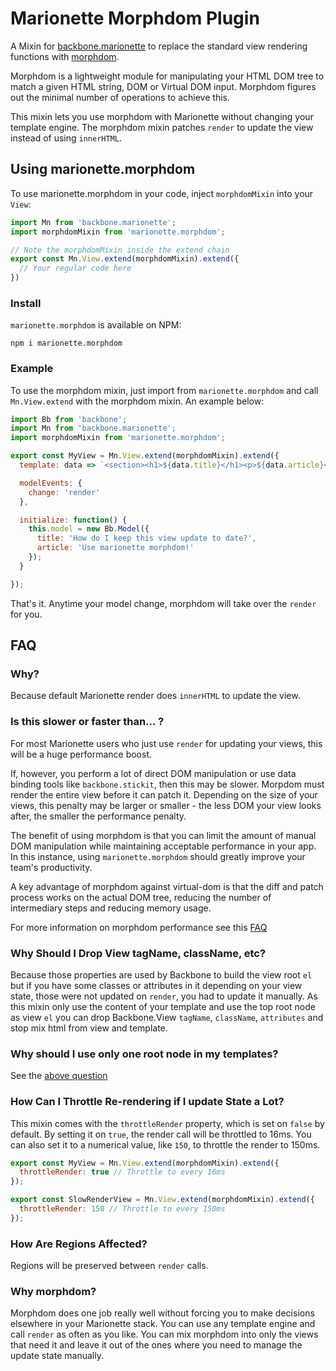 # Marionette Morphdom Plugin

A Mixin for [backbone.marionette][marionette-gh] to replace the standard view
rendering functions with [morphdom][morphdom-gh].

Morphdom is a lightweight module for manipulating your HTML DOM tree to match a
given HTML string, DOM or Virtual DOM input. Morphdom figures out the minimal
number of operations to achieve this.

This mixin lets you use morphdom with Marionette without changing your template
engine. The morphdom mixin patches `render` to update the view instead of using
`innerHTML`.

## Using marionette.morphdom

To use marionette.morphdom in your code, inject `morphdomMixin` into your `View`:

```js
import Mn from 'backbone.marionette';
import morphdomMixin from 'marionette.morphdom';

// Note the morphdomMixin inside the extend chain
export const Mn.View.extend(morphdomMixin).extend({
  // Your regular code here
})
```

### Install

`marionette.morphdom` is available on NPM:

```
npm i marionette.morphdom
```


### Example

To use the morphdom mixin, just import from `marionette.morphdom` and call
`Mn.View.extend` with the morphdom mixin. An example below:

```js
import Bb from 'backbone';
import Mn from 'backbone.marionette';
import morphdomMixin from 'marionette.morphdom';

export const MyView = Mn.View.extend(morphdomMixin).extend({
  template: data => `<section><h1>${data.title}</h1><p>${data.article}</p></section>`,

  modelEvents: {
    change: 'render'
  },

  initialize: function() {
    this.model = new Bb.Model({
      title: 'How do I keep this view update to date?',
      article: 'Use marionette morphdom!'
    });
  }

});
```

That's it. Anytime your model change, morphdom will take over the `render` for
you.


## FAQ

### Why?

Because default Marionette render does `innerHTML` to update the view.

### Is this slower or faster than... ?

For most Marionette users who just use `render` for updating your views, this
will be a huge performance boost.

If, however, you perform a lot of direct DOM manipulation or use data binding
tools like `backbone.stickit`, then this may be slower. Morpdom must render the
entire view before it can patch it. Depending on the size of your views, this
penalty may be larger or smaller - the less DOM your view looks after, the
smaller the performance penalty.

The benefit of using morphdom is that you can limit the amount of manual DOM
manipulation while maintaining acceptable performance in your app. In this
instance, using `marionette.morphdom` should greatly improve your team's
productivity.

A key advantage of morphdom against virtual-dom is that the diff and patch
process works on the actual DOM tree, reducing the number of intermediary steps
and reducing memory usage.

For more information on morphdom performance see this
[FAQ](https://github.com/patrick-steele-idem/morphdom#faq)

### Why Should I Drop View tagName, className, etc?

Because those properties are used by Backbone to build the view root `el` but if
you have some classes or attributes in it depending on your view state, those were
not updated on `render`, you had to update it manually. As this mixin only use the
content of your template and use the top root node as view `el` you can drop
Backbone.View `tagName`, `className`, `attributes` and stop mix html from view and
template.

### Why should I use only one root node in my templates?

See the [above question](#why-should-i-drop-view-tagname-classname-etc)

### How Can I Throttle Re-rendering if I update State a Lot?

This mixin comes with the `throttleRender` property, which is set on `false` by
default. By setting it on `true`, the render call will be throttled to 16ms. You
can also set it to a numerical value, like `150`, to throttle the render to 150ms.

```js
export const MyView = Mn.View.extend(morphdomMixin).extend({
  throttleRender: true // Throttle to every 16ms
});

export const SlowRenderView = Mn.View.extend(morphdomMixin).extend({
  throttleRender: 150 // Throttle to every 150ms
});
```

### How Are Regions Affected?

Regions will be preserved between `render` calls.

### Why morphdom?

Morphdom does one job really well without forcing you to make decisions elsewhere
in your Marionette stack. You can use any template engine and call `render` as
often as you like. You can mix morphdom into only the views that need it and
leave it out of the ones where you need to manage the update state manually.

[marionette-gh]: https://github.com/marionettejs/backbone.marionette
[morphdom-gh]: https://github.com/patrick-steele-idem/morphdom
